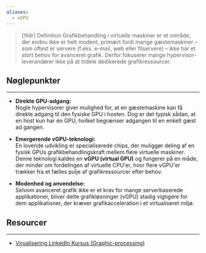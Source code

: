```yaml
---
aliases:
  - vGPU
---
```

> [!tldr] Definition
Grafikbehandling i virtuelle maskiner er et område, der endnu ikke er helt modent, primært fordi mange gæstemaskiner – som oftest er servere (f.eks. e-mail, web eller filservere) – ikke har et stort behov for avanceret grafik. Derfor fokuserer mange hypervisor-leverandører ikke på at tildele dedikerede grafikressourcer.

## Nøglepunkter
---
- **Direkte GPU-adgang:**  
  Nogle hypervisorer giver mulighed for, at en gæstemaskine kan få direkte adgang til den fysiske GPU i hosten. Dog er det typisk sådan, at en host kun har én GPU, hvilket begrænser adgangen til en enkelt gæst ad gangen.

- **Emergerende vGPU-teknologi:**  
  En lovende udvikling er specialiserede chips, der muliggør deling af en fysisk GPUs grafikbehandlingskraft mellem flere virtuelle maskiner. Denne teknologi kaldes en **vGPU (virtual GPU)** og fungerer på en måde, der minder om fordelingen af virtuelle CPU'er, hvor flere vGPU'er trækker fra et fælles pulje af grafikressourcer efter behov.

- **Modenhed og anvendelse:**  
  Selvom avanceret grafik ikke er et krav for mange serverbaserede applikationer, bliver delte grafikløsninger (vGPU) stadig vigtigere for dem applikationer, der kræver grafikacceleration i et virtualiseret miljø.
## Resourcer
---
- [Virualisering LinkedIn Kursus (Graphic-processing)](https://www.linkedin.com/learning/learning-virtualization-13945890/understanding-virtual-graphic-processing?resume=false&u=57075649)